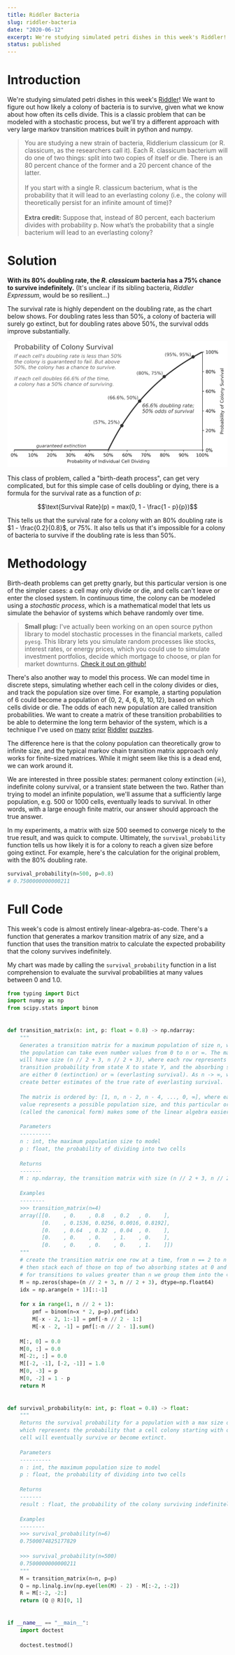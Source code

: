 ```yaml
---
title: Riddler Bacteria
slug: riddler-bacteria
date: "2020-06-12"
excerpt: We're studying simulated petri dishes in this week's Riddler! We want to figure out how likely a colony of bacteria is to survive, given what we know about how often its cells divide. This is a classic problem that can be modeled with a stochastic process, but we'll try a different approach with very large markov transition matrices built in python and numpy.
status: published
---
```


# Introduction

We're studying simulated petri dishes in this week's <a href="https://fivethirtyeight.com/features/how-long-will-the-bacterial-colony-last/">Riddler</a>! We want to figure out how likely a colony of bacteria is to survive, given what we know about how often its cells divide. This is a classic problem that can be modeled with a stochastic process, but we'll try a different approach with very large markov transition matrices built in python and numpy.

<blockquote>
You are studying a new strain of bacteria, Riddlerium classicum (or R. classicum, as the researchers call it). Each R. classicum bacterium will do one of two things: split into two copies of itself or die. There is an 80 percent chance of the former and a 20 percent chance of the latter.
<br><br>
If you start with a single R. classicum bacterium, what is the probability that it will lead to an everlasting colony (i.e., the colony will theoretically persist for an infinite amount of time)?
<br><br>
<strong>Extra credit:</strong> Suppose that, instead of 80 percent, each bacterium divides with probability p. Now what’s the probability that a single bacterium will lead to an everlasting colony?
</blockquote>

# Solution

**With its 80% doubling rate, the _R. classicum_ bacteria has a 75% chance to survive indefinitely.** (It's unclear if its sibling bacteria, _Riddler Expressum_, would be so resilient...)

The survival rate is highly dependent on the doubling rate, as the chart below shows. For doubling rates less than 50%, a colony of bacteria will surely go extinct, but for doubling rates above 50%, the survival odds improve substantially.

<img src="src/assets/img/riddler-bacteria.png">

This class of problem, called a "birth-death process", can get very complicated, but for this simple case of cells doubling or dying, there is a formula for the survival rate as a function of $p$:

$$\text{Survival Rate}(p) = max(0, 1 - \frac{1 - p}{p})$$

This tells us that the survival rate for a colony with an 80% doubling rate is $1 - \frac{0.2}{0.8}$, or 75%. It also tells us that it's impossible for a colony of bacteria to survive if the doubling rate is less than 50%.

# Methodology

Birth-death problems can get pretty gnarly, but this particular version is one of the simpler cases: a cell may only divide or die, and cells can't leave or enter the closed system. In continuous time, the colony can be modeled using a _stochastic process_, which is a mathematical model that lets us simulate the behavior of systems which behave randomly over time.

> <strong>Small plug:</strong> I've actually been working on an open source python library to model stochastic processes in the financial markets, called `pyesg`. This library lets you simulate random processes like stocks, interest rates, or energy prices, which you could use to simulate investment portfolios, decide which mortgage to choose, or plan for market downturns. <a href="https://github.com/jason-ash/pyesg">Check it out on github!</a>

There's also another way to model this process. We can model time in discrete steps, simulating whether each cell in the colony divides or dies, and track the population size over time. For example, a starting population of 6 could become a population of $\{0,\ 2,\ 4,\ 6,\ 8,\ 10,\, 12\}$, based on which cells divide or die. The odds of each new population are called transition probabilities. We want to create a matrix of these transition probabilities to be able to determine the long term behavior of the system, which is a technique I've used on <a href="https://www.jtash.com/riddler-delirious-ducks">many</a> <a href="https://www.jtash.com/riddler-card-collecting">prior</a> <a href="https://www.jtash.com/riddler-baseball">Riddler</a> <a href="https://www.jtash.com/riddler-unstable-dice">puzzles</a>.

The difference here is that the colony population can theoretically grow to infinite size, and the typical markov chain transition matrix approach only works for finite-sized matrices. While it might seem like this is a dead end, we can work around it.

We are interested in three possible states: permanent colony extinction (☠), indefinite colony survival, or a transient state between the two. Rather than trying to model an infinite population, we'll assume that a sufficiently large population, e.g. 500 or 1000 cells, eventually leads to survival. In other words, with a large enough finite matrix, our answer should approach the true answer.

In my experiments, a matrix with size 500 seemed to converge nicely to the true result, and was quick to compute. Ultimately, the `survival_probability` function tells us how likely it is for a colony to reach a given size before going extinct. For example, here's the calculation for the original problem, with the 80% doubling rate.

```python
survival_probability(n=500, p=0.8)
# 0.7500000000000211
```

# Full Code

This week's code is almost entirely linear-algebra-as-code. There's a function that generates a markov transition matrix of any size, and a function that uses the transition matrix to calculate the expected probability that the colony survives indefinitely.

My chart was made by calling the `survival_probability` function in a list comprehension to evaluate the survival probabilities at many values between 0 and 1.0.

```python
from typing import Dict
import numpy as np
from scipy.stats import binom


def transition_matrix(n: int, p: float = 0.8) -> np.ndarray:
    """
    Generates a transition matrix for a maximum population of size n, where
    the population can take even number values from 0 to n or ∞. The matrix
    will have size (n // 2 + 3, n // 2 + 3), where each row represents the
    transition probability from state X to state Y, and the absorbing states
    are either 0 (extinction) or ∞ (everlasting survival). As n -> ∞, we can
    create better estimates of the true rate of everlasting survival.

    The matrix is ordered by: [1, n, n - 2, n - 4, ..., 0, ∞], where each
    value represents a possible population size, and this particular ordering
    (called the canonical form) makes some of the linear algebra easier later

    Parameters
    ----------
    n : int, the maximum population size to model
    p : float, the probability of dividing into two cells

    Returns
    -------
    M : np.ndarray, the transition matrix with size (n // 2 + 3, n // 2 + 3)

    Examples
    --------
    >>> transition_matrix(n=4)
    array([[0.    , 0.    , 0.8   , 0.2   , 0.    ],
           [0.    , 0.1536, 0.0256, 0.0016, 0.8192],
           [0.    , 0.64  , 0.32  , 0.04  , 0.    ],
           [0.    , 0.    , 0.    , 1.    , 0.    ],
           [0.    , 0.    , 0.    , 0.    , 1.    ]])
    """
    # create the transition matrix one row at a time, from n == 2 to n == n
    # then stack each of those on top of two absorbing states at 0 and ∞.
    # for transitions to values greater than n we group them into the ∞ row.
    M = np.zeros(shape=(n // 2 + 3, n // 2 + 3), dtype=np.float64)
    idx = np.arange(n + 1)[::-1]

    for x in range(1, n // 2 + 1):
        pmf = binom(n=x * 2, p=p).pmf(idx)
        M[-x - 2, 1:-1] = pmf[-n // 2 - 1:]
        M[-x - 2, -1] = pmf[:-n // 2 - 1].sum()

    M[:, 0] = 0.0
    M[0, :] = 0.0
    M[-2:, :] = 0.0
    M[[-2, -1], [-2, -1]] = 1.0
    M[0, -3] = p
    M[0, -2] = 1 - p
    return M


def survival_probability(n: int, p: float = 0.8) -> float:
    """
    Returns the survival probability for a population with a max size of n,
    which represents the probability that a cell colony starting with one
    cell will eventually survive or become extinct.

    Parameters
    ----------
    n : int, the maximum population size to model
    p : float, the probability of dividing into two cells

    Returns
    -------
    result : float, the probability of the colony surviving indefinitely

    Examples
    --------
    >>> survival_probability(n=6)
    0.7500074825177829

    >>> survival_probability(n=500)
    0.7500000000000211
    """
    M = transition_matrix(n=n, p=p)
    Q = np.linalg.inv(np.eye(len(M) - 2) - M[:-2, :-2])
    R = M[:-2, -2:]
    return (Q @ R)[0, 1]


if __name__ == "__main__":
    import doctest

    doctest.testmod()
```
